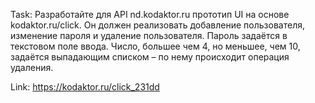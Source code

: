 Task: Разработайте для API nd.kodaktor.ru прототип UI на основе kodaktor.ru/click.
Он должен реализовать добавление пользователя, изменение пароля и удаление пользователя. Пароль задаётся в текстовом поле ввода. Число, большее чем 4, но меньшее, чем 10, задаётся выпадающим списком – по нему происходит операция удаления.

Link: https://kodaktor.ru/click_231dd
